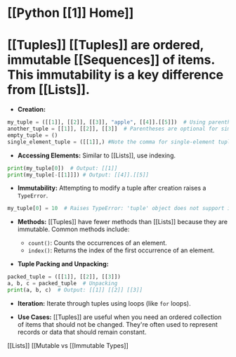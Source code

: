 # [[Python [[1]] Home]]
# [[Tuples]]  [[Tuples]] are ordered, immutable [[Sequences]] of items.  This immutability is a key difference from [[Lists]].

* **Creation:**
```python
my_tuple = ([[1]], [[2]], [[3]], "apple", [[4]].[[5]])  # Using parentheses
another_tuple = [[1]], [[2]], [[3]]  # Parentheses are optional for simple tuples
empty_tuple = ()
single_element_tuple = ([[1]],) #Note the comma for single-element tuples

```

* **Accessing Elements:** Similar to [[Lists]], use indexing.
```python
print(my_tuple[0])  # Output: [[1]]
print(my_tuple[-[[1]]]) # Output: [[4]].[[5]]
```

* **Immutability:**  Attempting to modify a tuple after creation raises a `TypeError`.
```python
my_tuple[0] = 10  # Raises TypeError: 'tuple' object does not support item assignment
```

* **Methods:** [[Tuples]] have fewer methods than [[Lists]] because they are immutable. Common methods include:
    * `count()`: Counts the occurrences of an element.
    * `index()`: Returns the index of the first occurrence of an element.


* **Tuple Packing and Unpacking:**
```python
packed_tuple = ([[1]], [[2]], [[3]])
a, b, c = packed_tuple  # Unpacking
print(a, b, c)  # Output: [[1]] [[2]] [[3]]

```

* **Iteration:**  Iterate through tuples using loops (like `for` loops).

* **Use Cases:** [[Tuples]] are useful when you need an ordered collection of items that should not be changed.  They're often used to represent records or data that should remain constant.


[[Lists]]
[[Mutable vs [[Immutable Types]]

